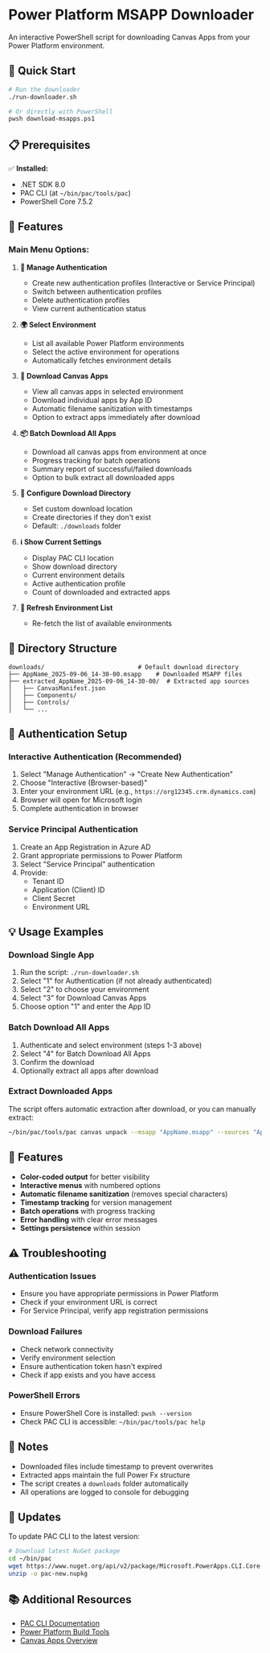 # Power Platform MSAPP Downloader

An interactive PowerShell script for downloading Canvas Apps from your Power Platform environment.

## 🚀 Quick Start

```bash
# Run the downloader
./run-downloader.sh

# Or directly with PowerShell
pwsh download-msapps.ps1
```

## 📋 Prerequisites

✅ **Installed:**
- .NET SDK 8.0
- PAC CLI (at `~/bin/pac/tools/pac`)
- PowerShell Core 7.5.2

## 🎯 Features

### Main Menu Options:

1. **🔐 Manage Authentication**
   - Create new authentication profiles (Interactive or Service Principal)
   - Switch between authentication profiles
   - Delete authentication profiles
   - View current authentication status

2. **🌍 Select Environment**
   - List all available Power Platform environments
   - Select the active environment for operations
   - Automatically fetches environment details

3. **📱 Download Canvas Apps**
   - View all canvas apps in selected environment
   - Download individual apps by App ID
   - Automatic filename sanitization with timestamps
   - Option to extract apps immediately after download

4. **📦 Batch Download All Apps**
   - Download all canvas apps from environment at once
   - Progress tracking for batch operations
   - Summary report of successful/failed downloads
   - Option to bulk extract all downloaded apps

5. **📁 Configure Download Directory**
   - Set custom download location
   - Create directories if they don't exist
   - Default: `./downloads` folder

6. **ℹ️ Show Current Settings**
   - Display PAC CLI location
   - Show download directory
   - Current environment details
   - Active authentication profile
   - Count of downloaded and extracted apps

7. **🔄 Refresh Environment List**
   - Re-fetch the list of available environments

## 📁 Directory Structure

```
downloads/                          # Default download directory
├── AppName_2025-09-06_14-30-00.msapp    # Downloaded MSAPP files
├── extracted_AppName_2025-09-06_14-30-00/  # Extracted app sources
│   ├── CanvasManifest.json
│   ├── Components/
│   ├── Controls/
│   └── ...
```

## 🔐 Authentication Setup

### Interactive Authentication (Recommended)
1. Select "Manage Authentication" → "Create New Authentication"
2. Choose "Interactive (Browser-based)"
3. Enter your environment URL (e.g., `https://org12345.crm.dynamics.com`)
4. Browser will open for Microsoft login
5. Complete authentication in browser

### Service Principal Authentication
1. Create an App Registration in Azure AD
2. Grant appropriate permissions to Power Platform
3. Select "Service Principal" authentication
4. Provide:
   - Tenant ID
   - Application (Client) ID
   - Client Secret
   - Environment URL

## 💡 Usage Examples

### Download Single App
1. Run the script: `./run-downloader.sh`
2. Select "1" for Authentication (if not already authenticated)
3. Select "2" to choose your environment
4. Select "3" for Download Canvas Apps
5. Choose option "1" and enter the App ID

### Batch Download All Apps
1. Authenticate and select environment (steps 1-3 above)
2. Select "4" for Batch Download All Apps
3. Confirm the download
4. Optionally extract all apps after download

### Extract Downloaded Apps
The script offers automatic extraction after download, or you can manually extract:
```bash
~/bin/pac/tools/pac canvas unpack --msapp "AppName.msapp" --sources "AppName_extracted"
```

## 🎨 Features

- **Color-coded output** for better visibility
- **Interactive menus** with numbered options
- **Automatic filename sanitization** (removes special characters)
- **Timestamp tracking** for version management
- **Batch operations** with progress tracking
- **Error handling** with clear error messages
- **Settings persistence** within session

## ⚠️ Troubleshooting

### Authentication Issues
- Ensure you have appropriate permissions in Power Platform
- Check if your environment URL is correct
- For Service Principal, verify app registration permissions

### Download Failures
- Check network connectivity
- Verify environment selection
- Ensure authentication token hasn't expired
- Check if app exists and you have access

### PowerShell Errors
- Ensure PowerShell Core is installed: `pwsh --version`
- Check PAC CLI is accessible: `~/bin/pac/tools/pac help`

## 📝 Notes

- Downloaded files include timestamp to prevent overwrites
- Extracted apps maintain the full Power Fx structure
- The script creates a `downloads` folder automatically
- All operations are logged to console for debugging

## 🔄 Updates

To update PAC CLI to the latest version:
```bash
# Download latest NuGet package
cd ~/bin/pac
wget https://www.nuget.org/api/v2/package/Microsoft.PowerApps.CLI.Core.linux-x64 -O pac-new.nupkg
unzip -o pac-new.nupkg
```

## 📚 Additional Resources

- [PAC CLI Documentation](https://aka.ms/PowerPlatformCLI)
- [Power Platform Build Tools](https://github.com/microsoft/powerplatform-build-tools/discussions)
- [Canvas Apps Overview](https://docs.microsoft.com/en-us/powerapps/maker/canvas-apps/)